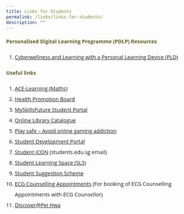 ```yaml
---
title: Links for Students
permalink: /links/links-for-students/
description: ""
---
```

<h4 style="color:#635f1a;font-weight:bold;font-family:Open Sans;">Personalised Digital Learning Programme (PDLP) Resources</h4>

<ol>
<li style="font-size:14.5px; line-height:2;font-family:Open Sans;"><a href="https://drive.google.com/file/d/1syOWC8QCb5hkVGMpio3DWD6cAsttGfYq/view?usp=sharing" target="_blank" rel="noopener noreferrer" style="font-family:Open Sans;">Cyberwellness and Learning with a Personal Learning Device (PLD)</a></li>
</ol>

<h4 style="color:#635f1a;font-weight:bold;font-family:Open Sans;">Useful links</h4>

<ol>
<li style="font-size:14.5px; line-height:2;font-family:Open Sans;"><a href="http://ace-learning.com/" target="_blank" rel="noopener noreferrer" style="font-family:Open Sans;">ACE-Learning (Maths)</a></li>
<li style="font-size:14.5px; line-height:2;font-family:Open Sans;"><a href="http://www.hpb.gov.sg/" target="_blank" rel="noopener noreferrer"style="font-family:Open Sans;">Health Promotion Board</a></li>
<li style="font-size:14.5px; line-height:2;font-family:Open Sans;"><a href="http://www.myskillsfuture.sg/secondary" target="_blank" rel="noopener noreferrer"style="font-family:Open Sans;">MySkillsFuture Student Portal</a></li>
<li style="font-size:14.5px; line-height:2;font-family:Open Sans;"><a href="https://schoolibrary.moe.edu.sg/peihwasec" target="_blank" rel="noopener noreferrer"style="font-family:Open Sans;">Online Library Catalogue</a></li>
<li style="font-size:14.5px; line-height:2;font-family:Open Sans;"><a href="http://schoolbag.sg/story/play-safe-avoid-online-gaming-addiction" target="_blank" rel="noopener noreferrer"style="font-family:Open Sans;">Play safe &ndash; Avoid online gaming addiction</a></li>
<li style="font-size:14.5px; line-height:2;font-family:Open Sans;"><a href="http://phss.qoqolo.com/" target="_blank" rel="noopener noreferrer"style="font-family:Open Sans;">Student Development Portal</a></li>
<li style="font-size:14.5px; line-height:2;font-family:Open Sans;"><a href="http://workspace.google.com/dashboard" target="_blank" rel="noopener noreferrer"style="font-family:Open Sans;">Student iCON</a>&nbsp;(students.edu.sg email)</li>
<li style="font-size:14.5px; line-height:2;font-family:Open Sans;"><a href="https://learning.moe.edu.sg/" target="_blank" rel="noopener noreferrer"style="font-family:Open Sans;">Student Learning Space (SLS)</a></li>
<li style="font-size:14.5px; line-height:2;font-family:Open Sans;"><a href="https://docs.google.com/forms/d/e/1FAIpQLSfwEIclp4Yx6VdTsWr8ueebfGiNjghD8Q85SgzBzeCRVXg-XQ/viewform" target="_blank" rel="noopener noreferrer"style="font-family:Open Sans;">Student Suggestion Scheme</a></li>
<li style="font-size:14.5px; line-height:2;font-family:Open Sans;"><a href="[https://go.gov.sg/apptecgc](https://go.gov.sg/apptecgc)" style="font-family:Open Sans;">ECG Counselling Appointments</a>&nbsp;(For booking of ECG Counselling Appointments with ECG Counsellor)</li>
<li style="font-size:14.5px; line-height:2;font-family:Open Sans;"><a href="https://go.gov.sg/discoverphss"style="font-family:Open Sans;">Discover@Pei Hwa</a></li>
</ol>